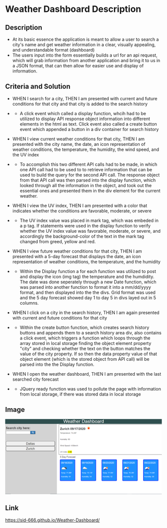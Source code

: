 # Weather Dashboard Description
## Description
* At its basic essence the application is meant to allow a user to search a city's name and get weather information in a clear, visually appealing, and understandable format (dashboard)
* The users input into the form essentially builds a url for an api request, which will grab information from another application and bring it to us in a JSON format, that can then allow for easier use and display of information.
## Criteria and Solution
*   WHEN I search for a city, THEN I am presented with current and future conditions for that city and that city is added to the search history 

* * A click event which called a display function, whcih had to be utilized to display API response object information into different elements in the html as text. Click event also called a create button event which appended a button in a div container for search history

* WHEN I view current weather conditions for that city, THEN I am presented with the city name, the date, an icon representation of weather conditions, the temperature, the humidity, the wind speed, and the UV index

* * To accomplish this two different API calls had to be made, in which one API call had to be used to to 
retrieve information that can be used to build the query for the second API call. The response object from that API call was then parsed into the display function, which looked through all the information in the object, and took out the essential ones and presented them in the div element for the current weather.

* WHEN I view the UV index, THEN I am presented with a color that indicates whether the conditions are favorable, moderate, or severe

* * The UV index value was placed in mark tag, which was embeded in a p tag. If statements were used in the display function to verify whether the UV index value was favorable, moderate, or severe, and accordingly the background-color of the text in the mark tag changed from greed, yellow and red.

* WHEN I view future weather conditions for that city, THEN I am presented with a 5-day forecast that displays the date, an icon representation of weather conditions, the temperature, and the humidity

* * Within the Display function a for each function was utilized to post and display the icon (img tag)
the temperature and the humdidity. The date was done seperately through a new Date function, which was parsed into another function to format it into a mm/dd/yyyy format, and then displayed into the the divs. Grid format was used and the 5 day forecast showed day 1 to day 5 in divs layed out in 5 columns.

* WHEN I click on a city in the search history, THEN I am again presented with current and future conditions for that city

* * Within the create button function, which creates search history buttons and appends them to a search history area div, also contains a click event, which triggers a function which loops through the array stored in local storage finding the object element property "city" and checking whether the text on the button matches the value of the city property. If so then the data property value of that object element (which is the stored object from API call) will be parsed into the the Display function.

* WHEN I open the weather dashboard, THEN I am presented with the last searched city forecast

* * JQuery ready function was used to pollute the page with information from local storage, if there was stored data in local storage

## Image
![Weather Dashboard image](Webscrnshot.PNG)
## Link
https://sid-666.github.io/Weather-Dashboard/
